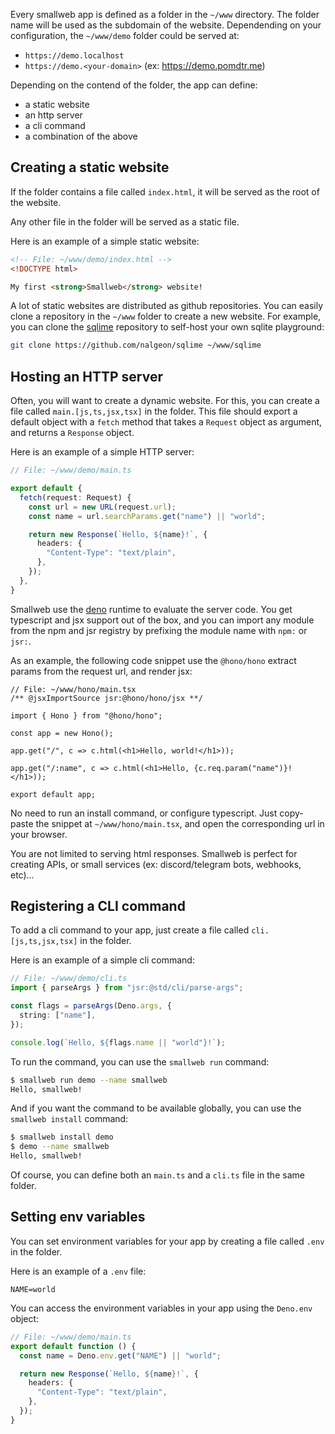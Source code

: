 Every smallweb app is defined as a folder in the `~/www` directory. The folder name will be used as the subdomain of the website. Dependending on your configuration, the `~/www/demo` folder could be served at:

- `https://demo.localhost`
- `https://demo.<your-domain>` (ex: <https://demo.pomdtr.me>)

Depending on the contend of the folder, the app can define:

- a static website
- an http server
- a cli command
- a combination of the above

## Creating a static website

If the folder contains a file called `index.html`, it will be served as the root of the website.

Any other file in the folder will be served as a static file.

Here is an example of a simple static website:

```html
<!-- File: ~/www/demo/index.html -->
<!DOCTYPE html>

My first <strong>Smallweb</strong> website!
```

A lot of static websites are distributed as github repositories. You can easily clone a repository in the `~/www` folder to create a new website. For example, you can clone the [sqlime](https://github.com/nalgeon/sqlime) repository to self-host your own sqlite playground:

```sh
git clone https://github.com/nalgeon/sqlime ~/www/sqlime
```

## Hosting an HTTP server

Often, you will want to create a dynamic website. For this, you can create a file called `main.[js,ts,jsx,tsx]` in the folder. This file should export a default object with a `fetch` method that takes a `Request` object as argument, and returns a `Response` object.

Here is an example of a simple HTTP server:

```ts
// File: ~/www/demo/main.ts

export default {
  fetch(request: Request) {
    const url = new URL(request.url);
    const name = url.searchParams.get("name") || "world";

    return new Response(`Hello, ${name}!`, {
      headers: {
        "Content-Type": "text/plain",
      },
    });
  },
}
```

Smallweb use the [deno](https://deno.com) runtime to evaluate the server code. You get typescript and jsx support out of the box, and you can import any module from the npm and jsr registry by prefixing the module name with `npm:` or `jsr:`.

As an example, the following code snippet use the `@hono/hono` extract params from the request url, and render jsx:

```tsx
// File: ~/www/hono/main.tsx
/** @jsxImportSource jsr:@hono/hono/jsx **/

import { Hono } from "@hono/hono";

const app = new Hono();

app.get("/", c => c.html(<h1>Hello, world!</h1>));

app.get("/:name", c => c.html(<h1>Hello, {c.req.param("name")}!</h1>));

export default app;
```

No need to run an install command, or configure typescript. Just copy-paste the snippet at `~/www/hono/main.tsx`, and open the corresponding url in your browser.

You are not limited to serving html responses. Smallweb is perfect for creating APIs, or small services (ex: discord/telegram bots, webhooks, etc)...

## Registering a CLI command

To add a cli command to your app, just create a file called `cli.[js,ts,jsx,tsx]` in the folder.

Here is an example of a simple cli command:

```ts
// File: ~/www/demo/cli.ts
import { parseArgs } from "jsr:@std/cli/parse-args";

const flags = parseArgs(Deno.args, {
  string: ["name"],
});

console.log(`Hello, ${flags.name || "world"}!`);
```

To run the command, you can use the `smallweb run` command:

```sh
$ smallweb run demo --name smallweb
Hello, smallweb!
```

And if you want the command to be available globally, you can use the `smallweb install` command:

```sh
$ smallweb install demo
$ demo --name smallweb
Hello, smallweb!
```

Of course, you can define both an `main.ts` and a `cli.ts` file in the same folder.

## Setting env variables

You can set environment variables for your app by creating a file called `.env` in the folder.

Here is an example of a `.env` file:

```env
NAME=world
```

You can access the environment variables in your app using the `Deno.env` object:

```ts
// File: ~/www/demo/main.ts
export default function () {
  const name = Deno.env.get("NAME") || "world";

  return new Response(`Hello, ${name}!`, {
    headers: {
      "Content-Type": "text/plain",
    },
  });
}
```
